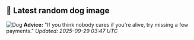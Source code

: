 ## 🐶 Latest random dog image
![Dog](https://images.dog.ceo/breeds/weimaraner/n02092339_40.jpg)
**Advice:** "If you think nobody cares if you're alive, try missing a few payments."
*Updated: 2025-09-29 03:47 UTC*
